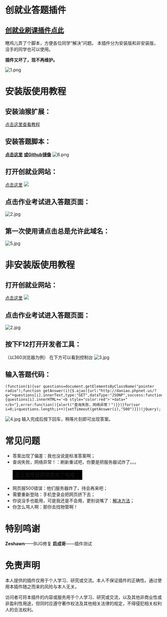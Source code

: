# 创就业答题插件

## [创就业刷课插件点此](https://github.com/asd2323208/asd2323208.github.io/blob/master/CJYWatch.md)

瞎鸡儿弄了个脚本，方便各位同学“解决”问题。
本插件分为安装版和非安装版，没手的同学也可以使用。

**插件又坏了，现不再维护。**

![1.png](https://i.loli.net/2020/03/26/yPqkSZWR5dKj83H.png)

# 安装版使用教程

## 安装油猴扩展：
[点击这里查看教程](https://blog.csdn.net/qq_31150365/article/details/90447934)

## 安装答题脚本：
**[点击这里](https://greasyfork.org/zh-CN/scripts/398765-cjyanswer)** **[或Github镜像](https://github.com/asd2323208/asd2323208.github.io/raw/master/js/CJYAnswer.user.js)**
![6.png](https://i.loli.net/2020/03/26/Tiy5SVhRbdJ8Q9c.png)

## 打开创就业网站：
[点击这里](http://ccsu.hunbys.com/web/student/course/list#0)
![](https://i.loli.net/2020/02/17/igFD6SN5fml38pV.jpg)

## 点击作业考试进入答题页面：
![2.jpg](https://i.loli.net/2020/03/26/TdJsCmcLbIM9ZwR.jpg)

## 第一次使用请点击总是允许此域名：
![5.jpg](https://i.loli.net/2020/03/26/TAxHu7oKmyB3hrU.jpg)

# 非安装版使用教程

## 打开创就业网站：
[点击这里](http://ccsu.hunbys.com/web/student/course/list#0)
![](https://i.loli.net/2020/02/17/igFD6SN5fml38pV.jpg)

## 点击作业考试进入答题页面：
![2.jpg](https://i.loli.net/2020/03/26/TdJsCmcLbIM9ZwR.jpg)


## 按下F12打开开发者工具：
（以360浏览器为例）
在下方可以看到控制台
![3.jpg](https://i.loli.net/2020/03/26/c5QkyVq3pTsmuCf.jpg)

## 输入答题代码：

    (function($){var questions=document.getElementsByClassName("pointer radio");function getAnswer(i){$.ajax({url:"http://daniao.phpnet.us/?q="+questions[i].innerText,type:"GET",dataType:"JSONP",success:function(data){questions[i].innerHTML+='<b style="color:red">'+data+"</b>"},error:function(){alert("查询失败，网络异常！")}})}for(var i=0;i<questions.length;i++){setTimeout(getAnswer(i),"500")}})(jQuery);

![4.jpg](https://i.loli.net/2020/03/26/OxT1F3b6i82o5Qy.jpg)
输入完成后按下回车，稍等片刻即可出现答案。

# 常见问题
* 答案出现了偏差：我也没说是标准答案啊；
* 查询失败，网络异常！：刷新重试吧，你要是把服务器试炸了。。。<table><tr><td bgcolor=black> 反正我早就把题答完了哈哈；</td></tr></table> 
* 网页报500错误：他们服务器炸了，待会再来吧；
* 需要重新登陆：手机登录会把网页挤下去；
* 你说没手也能用，可是我还是不会用，更别说嘴了：[解决方法](https://www.baidu.com/s?wd=%E4%BD%A0%E6%98%AF%E5%BC%B1%E6%99%BA%E5%90%97&ie=UTF-8)；
* 你怎么骂人啊：那你去找物管啊！

# 特别鸣谢
**Zeshawn**——BUG修复
**启成哥**——插件测试

# 免责声明
本人提供的插件仅用于个人学习、研究或交流。本人不保证插件的正确性。通过使用本插件随之而来的风险与本人无关。

访问者可将本插件的内容或服务用于个人学习、研究或交流，以及其他非商业性或非盈利性用途，但同时应遵守著作权法及其他相关法律的规定，不得侵犯相关权利人的合法权利。


